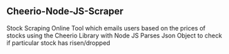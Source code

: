## Cheerio-Node-JS-Scraper

Stock Scraping Online Tool which emails users based on the prices of stocks using the Cheerio Library with Node JS
Parses Json Object to check if particular stock has risen/dropped
